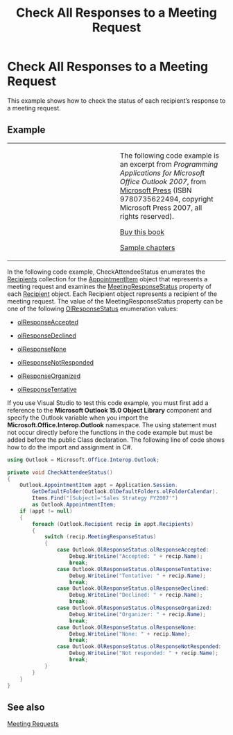 ﻿---
title: 'Check All Responses to a Meeting Request'
TOCTitle: 'Check All Responses to a Meeting Request'
ms:assetid: ebe10e5a-7f04-447a-bfc1-aa8a726cb0b3
ms:mtpsurl: https://msdn.microsoft.com/en-us/library/Ff184650(v=office.15)
ms:contentKeyID: 55119881
ms.date: 07/24/2014
mtps_version: v=office.15


---

# Check All Responses to a Meeting Request

This example shows how to check the status of each recipient’s response to a meeting request.

## Example

<table>
<colgroup>
<col style="width: 50%" />
<col style="width: 50%" />
</colgroup>
<tbody>
<tr class="odd">
<td><p></p></td>
<td><p>The following code example is an excerpt from <em>Programming Applications for Microsoft Office Outlook 2007</em>, from <a href="http://www.microsoft.com/learning/books/default.mspx">Microsoft Press</a> (ISBN 9780735622494, copyright Microsoft Press 2007, all rights reserved).</p>
<p><a href="http://www.amazon.com/gp/product/0735622493?ie=utf8%26tag=msmsdn-20%26linkcode=as2%26camp=1789%26creative=9325%26creativeasin=0735622493">Buy this book</a></p>
<p><a href="https://msdn.microsoft.com/en-us/library/cc513844(v=office.15)">Sample chapters</a></p></td>
</tr>
</tbody>
</table>


In the following code example, CheckAttendeeStatus enumerates the [Recipients](https://msdn.microsoft.com/en-us/library/bb646361\(v=office.15\)) collection for the [AppointmentItem](https://msdn.microsoft.com/en-us/library/bb645611\(v=office.15\)) object that represents a meeting request and examines the [MeetingResponseStatus](https://msdn.microsoft.com/en-us/library/bb645283\(v=office.15\)) property of each [Recipient](https://msdn.microsoft.com/en-us/library/bb624370\(v=office.15\)) object. Each Recipient object represents a recipient of the meeting request. The value of the MeetingResponseStatus property can be one of the following [OlResponseStatus](https://msdn.microsoft.com/en-us/library/bb644655\(v=office.15\)) enumeration values:

  - [olResponseAccepted](https://msdn.microsoft.com/en-us/library/bb644655\(v=office.15\))

  - [olResponseDeclined](https://msdn.microsoft.com/en-us/library/bb644655\(v=office.15\))

  - [olResponseNone](https://msdn.microsoft.com/en-us/library/bb644655\(v=office.15\))

  - [olResponseNotResponded](https://msdn.microsoft.com/en-us/library/bb644655\(v=office.15\))

  - [olResponseOrganized](https://msdn.microsoft.com/en-us/library/bb644655\(v=office.15\))

  - [olResponseTentative](https://msdn.microsoft.com/en-us/library/bb644655\(v=office.15\))

If you use Visual Studio to test this code example, you must first add a reference to the **Microsoft Outlook 15.0 Object Library** component and specify the Outlook variable when you import the **Microsoft.Office.Interop.Outlook** namespace. The using statement must not occur directly before the functions in the code example but must be added before the public Class declaration. The following line of code shows how to do the import and assignment in C\#.

```csharp
using Outlook = Microsoft.Office.Interop.Outlook;
```

```csharp
private void CheckAttendeeStatus()
{
    Outlook.AppointmentItem appt = Application.Session.
        GetDefaultFolder(Outlook.OlDefaultFolders.olFolderCalendar).
        Items.Find("[Subject]='Sales Strategy FY2007'")
        as Outlook.AppointmentItem;
    if (appt != null)
    {
        foreach (Outlook.Recipient recip in appt.Recipients)
        {
            switch (recip.MeetingResponseStatus)
            {
                case Outlook.OlResponseStatus.olResponseAccepted:
                    Debug.WriteLine("Accepted: " + recip.Name);
                    break;
                case Outlook.OlResponseStatus.olResponseTentative:
                    Debug.WriteLine("Tentative: " + recip.Name);
                    break;
                case Outlook.OlResponseStatus.olResponseDeclined:
                    Debug.WriteLine("Declined: " + recip.Name);
                    break;
                case Outlook.OlResponseStatus.olResponseOrganized:
                    Debug.WriteLine("Organizer: " + recip.Name);
                    break;
                case Outlook.OlResponseStatus.olResponseNone:
                    Debug.WriteLine("None: " + recip.Name);
                    break;
                case Outlook.OlResponseStatus.olResponseNotResponded:
                    Debug.WriteLine("Not responded: " + recip.Name);
                    break;
            }
        }
    }
}
```

## See also



[Meeting Requests](meeting-requests.md)


